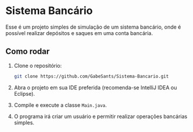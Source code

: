 # Sistema Bancário

Esse é um projeto simples de simulação de um sistema bancário, onde é possível realizar depósitos e saques em uma conta bancária.

## Como rodar

1. Clone o repositório:

    ```bash
    git clone https://github.com/GabeSants/Sistema-Bancario.git
    ```

2. Abra o projeto em sua IDE preferida (recomenda-se IntelliJ IDEA ou Eclipse).

3. Compile e execute a classe `Main.java`.

4. O programa irá criar um usuário e permitir realizar operações bancárias simples.
